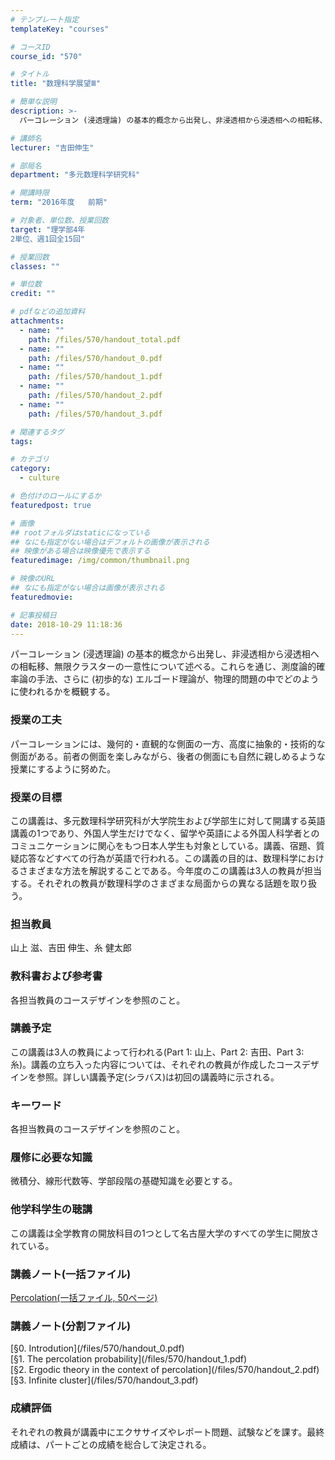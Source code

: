 ```yaml
---
# テンプレート指定
templateKey: "courses"

# コースID
course_id: "570"

# タイトル
title: "数理科学展望Ⅲ"

# 簡単な説明
description: >-
  パーコレーション (浸透理論) の基本的概念から出発し、非浸透相から浸透相への相転移、無限クラスターの一意性について述べる。これらを通じ、測度論的確率論の手法、さらに (初歩的な) エルゴード理論が、...

# 講師名
lecturer: "吉田伸生"

# 部局名
department: "多元数理科学研究科"

# 開講時限
term: "2016年度	前期"

# 対象者、単位数、授業回数
target: "理学部4年
2単位、週1回全15回"

# 授業回数
classes: ""

# 単位数
credit: ""

# pdfなどの追加資料
attachments: 
  - name: "" 
    path: /files/570/handout_total.pdf
  - name: "" 
    path: /files/570/handout_0.pdf
  - name: "" 
    path: /files/570/handout_1.pdf
  - name: "" 
    path: /files/570/handout_2.pdf
  - name: "" 
    path: /files/570/handout_3.pdf

# 関連するタグ
tags:

# カテゴリ
category:
  - culture

# 色付けのロールにするか
featuredpost: true

# 画像
## rootフォルダはstaticになっている
## なにも指定がない場合はデフォルトの画像が表示される
## 映像がある場合は映像優先で表示する
featuredimage: /img/common/thumbnail.png

# 映像のURL
## なにも指定がない場合は画像が表示される
featuredmovie: 

# 記事投稿日
date: 2018-10-29 11:18:36
---
```


パーコレーション (浸透理論) の基本的概念から出発し、非浸透相から浸透相への相転移、無限クラスターの一意性について述べる。これらを通じ、測度論的確率論の手法、さらに (初歩的な) エルゴード理論が、物理的問題の中でどのように使われるかを概観する。


### 授業の工夫

パーコレーションには、幾何的・直観的な側面の一方、高度に抽象的・技術的な側面がある。前者の側面を楽しみながら、後者の側面にも自然に親しめるような授業にするように努めた。





### 授業の目標

この講義は、多元数理科学研究科が大学院生および学部生に対して開講する英語講義の1つであり、外国人学生だけでなく、留学や英語による外国人科学者とのコミュニケーションに関心をもつ日本人学生も対象としている。講義、宿題、質疑応答などすべての行為が英語で行われる。この講義の目的は、数理科学におけるさまざまな方法を解説することである。今年度のこの講義は3人の教員が担当する。それぞれの教員が数理科学のさまざまな局面からの異なる話題を取り扱う。

### 担当教員

山上 滋、吉田 伸生、糸 健太郎

### 教科書および参考書

各担当教員のコースデザインを参照のこと。

### 講義予定

この講義は3人の教員によって行われる(Part 1: 山上、Part 2: 吉田、Part 3: 糸)。講義の立ち入った内容については、それぞれの教員が作成したコースデザインを参照。詳しい講義予定(シラバス)は初回の講義時に示される。

### キーワード

各担当教員のコースデザインを参照のこと。

### 履修に必要な知識

微積分、線形代数等、学部段階の基礎知識を必要とする。

### 他学科学生の聴講

この講義は全学教育の開放科目の1つとして名古屋大学のすべての学生に開放されている。





### 講義ノート(一括ファイル)

[Percolation(一括ファイル, 50ページ)](/files/570/handout_total.pdf) 

### 講義ノート(分割ファイル)

<dl>
<dt>
[&sect;0. Introdution](/files/570/handout_0.pdf) 
</dt>

<dt>
[&sect;1. The percolation probability](/files/570/handout_1.pdf) 
</dt>

<dt>
[&sect;2. Ergodic theory in the context of percolation](/files/570/handout_2.pdf) 
</dt>

<dt>
[&sect;3. Infinite cluster](/files/570/handout_3.pdf) 
</dt>
</dl></dd> </dl>





### 成績評価

それぞれの教員が講義中にエクササイズやレポート問題、試験などを課す。最終成績は、パートごとの成績を総合して決定される。


